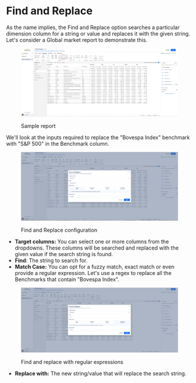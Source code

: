 # Find and Replace

As the name implies, the Find and Replace option searches a particular dimension column for a string or value and replaces it with the given string. Let's consider a Global market report to demonstrate this.

<figure><img src="../../.gitbook/assets/image (4) (1) (1) (1) (1) (1) (1).png" alt=""><figcaption><p>Sample report</p></figcaption></figure>

We'll look at the inputs required to replace the "Bovespa Index" benchmark with "S\&P 500" in the Benchmark column.

<figure><img src="../../.gitbook/assets/image (1) (1) (1) (1) (1) (1) (1) (1) (1) (1) (1) (1) (1) (1) (1) (1) (1) (1) (1) (1) (1) (1) (1) (1) (1).png" alt=""><figcaption><p>Find and Replace configuration</p></figcaption></figure>

* **Target columns:** You can select one or more columns from the dropdowns. These columns will be searched and replaced with the given value if the search string is found.
* **Find**: The string to search for.
* **Match Case:** You can opt for a fuzzy match, exact match or even provide a regular expression. Let's use a regex to replace all the Benchmarks that contain "Bovespa Index".

<figure><img src="../../.gitbook/assets/image (1293).png" alt=""><figcaption><p>Find and replace with regular expressions</p></figcaption></figure>

* **Replace with:** The new string/value that will replace the search string.
